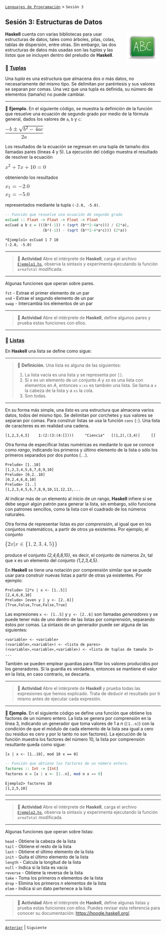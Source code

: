 [`Lenguajes de Programación`](../README.md) > `Sesión 3`

## Sesión 3: Estructuras de Datos

<img src="../imagenes/pizarron.png" align="right" height="100" width="100" hspace="10">

__Haskell__ cuenta con varias bibliotecas para usar estructuras de datos, tales como árboles, pilas, colas, tablas de
dispersión, entre otras. Sin embargo, las dos estructuras de datos más usadas son las *tuplas* y las *listas* que se
incluyen dentro del preludio de __Haskell__.

### :dart: <ins>Tuplas</ins>

Una *tupla* es una estructura que almacena dos o más datos, no necesariamente del mismo tipo. Se delimitan por 
paréntesis y sus valores se separan por comas. Una vez que una tupla es definida, su número de elementos (tamaño) no
puede cambiar.

---

:pencil: **Ejemplo.** En el siguiente código, se muestra la definición de la función que resuelve una ecuación de segundo grado
por medio de la fórmula general, dados los valores de `a`, `b` y `c`:

![imagen](imagenes/imagen1.gif)

Los resultados de la ecuación se regresan en una tupla de tamaño dos llamadas pares (líneas 4 y 5). La ejecución del
código muestra el resultado de resolver la ecuación

![imagen](imagenes/imagen2.gif)

obteniendo los resultados

![imagen](imagenes/imagen3.gif)

representados mediante la tupla `(-2.0, -5.0)`.

```haskell
-- Función que resuelve una ecuación de segundo grado
ecCuad :: Float -> Float -> Float -> Float
ecCuad a b c = (((b*(-1)) + (sqrt (b**2-4a*c))) / (2*a),
                 (b*(-1)) - (sqrt (b**2-4*a*c))) (2*a))
```

```
*Ejemplo1> ecCuad 1 7 10
(-2.0, -5.0)
```

---

> :rocket: **Actividad**
Abre el intérprete de __Haskell__, carga el archivo [`Ejemplo1.hs`](codigos/Ejemplo1.hs), observa la sintaxis y 
experimenta ejecutando la función `areaTotal` modificada.

---

Algunas funciones que operan sobre pares.

`fst` - Extrae el primer elemento de un par   
`snd` - Extrae el segundo elemento de un par   
`swap` - Intercambia los elementos de un par

---

> :rocket: **Actividad**
Abre el intérprete de __Haskell__, define algunos pares y prueba estas funciones con ellos.

---

### :dart: <ins>Listas</ins>

En __Haskell__ una lista se define como sigue:

---

> :green_book: **Definición.** Una lista es alguna de las siguientes:   
> 1. La lista vacía es una lista y se representa por `[]`.
> 1. Si *x* es un elemento de un conjunto *A* y *xs* es una lista con elementos en *A*, entonces `x:xs` es también una 
lista. Se llama a `x` la cabeza de la lista y a `xs` la cola.
> 1. Son todas.

---

En su forma más simple, una *lista* es una estructura que almacena varios datos, todos del mismo tipo. Se delimitan por
corchetes y sus valores se separan por comas. Para construir listas se usa la función `cons` (`:`). Una lista de 
caracteres es en realidad una cadena.

```
[1,2,3,4,5]    1:(2:(3:(4:[])))     "Ciencia"   [(1,2),(3,4)]     []
```

Otra forma de especificar listas numéricas es mediante lo que se conoce como *rango*, indicando los primeros y último
elemento de la lista o sólo los primeros separados por dos puntos (`..`).

```
Prelude> [1..10]
[1,2,3,4,5,6,7,8,9,10]
Prelude> [0,2..10]
[0,2,4,6,8,10]
Prelude> [1..]
[1,2,3,4,5,6,7,8,9,10,11,12,13,...
```

Al indicar más de un elemento al inicio de un rango, __Haskell__ infiere si se debe seguir algún patrón para generar la
lista, sin embargo, sólo funciona con patrones sencillos, como la lista con el cuadrado de los números naturales.

Otra forma de representar listas es *por comprensión*, al igual que en los conjuntos matemáticos, a partir de otros ya
existentes. Por ejemplo, el conjunto

![imagenes](imagenes/imagen4.gif)

produce el conjunto *{2,4,6,8,10}*, es decir, el conjunto de números *2x*, tal que x es un elemento del conjunto 
*{1,2,3,4,5}*.

En __Haskell__ se tiene una notación por comprensión similar que se puede usar para construir nuevas listas a partir de 
otras ya existentes. Por ejemplo:

```
Prelude> [2*x | x <- [1..5]]
[2,4,6,8,10]
Prelude> [even y | y <- [2..6]]
[True,False,True,False,True]
```

Las expresiones `x <- [1..5]` y `y <- [2..6]` son llamadas *generadores* y se puede tener más de uno dentro de las 
listas por comprensión, separando éstos por comas. La sintaxis de un generador puede ser alguna de las siguientes:

```
<variable> <- <variable>
(<variable>,<variable>) <- <lista de pares>
(<variable>,<variable>,<variable>) <- <lista de tuplas de tamaño 3>
...
```

También se pueden emplear guardias para filtar los valores producidos por los generadores. Si la guardia es verdadera,
entonces se mantiene el valor en la lista, en caso contrario, se descarta.

---

> :rocket: **Actividad**
Abre el intérprete de __Haskell__ y prueba todas las expresiones que hemos explicado. Trata de deducir el resultado por
ti mismo antes de ejecutar cada expresión.

---

:pencil: **Ejemplo.** En el siguiente código se define una función que obtiene los factores de un número entero. 
La lista se genera por comprensión en la línea 3, indicando un generador que toma valores de 1 a *n* (`[1..n]`) con la
condición de que el módulo de cada elemento de la lista sea igual a cero (su residuo es cero y por lo tanto no son
factores). La ejecución de la función muestra los factores del número 10, la lista por comprensión resultante queda
como sigue:

```
[x | x <- [1..10], mod 10 x == 0]
```

```haskell
-- Función que obtiene los factores de un número entero.
factores :: Int -> [Int]
factores n = [x | x <- [1..n], mod n x == 0]
```

```
Ejemplo2> factores 10
[1,2,5,10]
```

---

---

> :rocket: **Actividad**
Abre el intérprete de __Haskell__, carga el archivo [`Ejemplo2.hs`](codigos/Ejemplo2.hs), observa la sintaxis y 
experimenta ejecutando la función `areaTotal` modificada.

---

Algunas funciones que operan sobre listas:

`head` - Obtiene la cabeza de la lista   
`tail` - Obtiene el resto de la lista   
`last` - Obtiene el último elemento de la lista   
`init` - Quita el último elemento de la lista   
`length` - Calcula la longitud de la lista   
`null` - Indica si la lista es vacía   
`reverse` - Obtiene la reversa de la lista   
`take` - Toma los primeros *n* elementos de la lista   
`drop` - Elimina los primeros *n* elementos de la lista   
`elem` - Indica si un dato pertenece a la lista    

--- 

> :rocket: **Actividad**
Abre el intérprete de __Haskell__, define algunas listas y prueba estas funciones con ellos. Puedes revisar esta
referencia para conocer su documentación: https://hoogle.haskell.org/.

---

[`Anterior`](../sesion02/README.md) | `Siguiente`